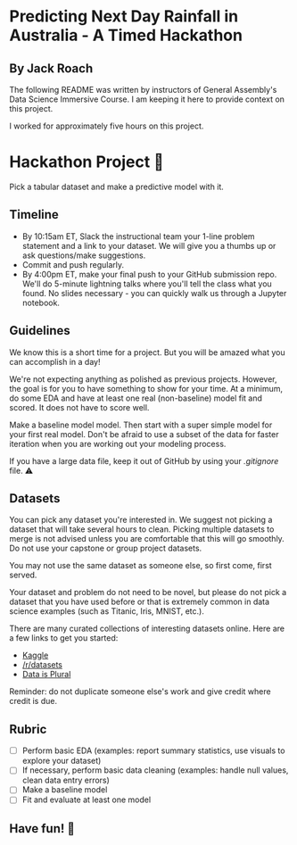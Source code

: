 # Predicting Next Day Rainfall in Australia - A Timed Hackathon
## By Jack Roach

The following README was written by instructors of General Assembly's Data Science Immersive Course. I am keeping it here to provide context on this project.

I worked for approximately five hours on this project.


# Hackathon Project 🚀

Pick a tabular dataset and make a predictive model with it. 

## Timeline

- By 10:15am ET, Slack the instructional team your 1-line problem statement and a link to your dataset. We will give you a thumbs up or ask questions/make suggestions.
- Commit and push regularly.
- By 4:00pm ET, make your final push to your GitHub submission repo. We'll do 5-minute lightning talks where you'll tell the class what you found. No slides necessary - you can quickly walk us through a Jupyter notebook. 

## Guidelines

We know this is a short time for a project. But you will be amazed what you can accomplish in a day! 

We're not expecting anything as polished as previous projects. However, the goal is for you to have something to show for your time. At a minimum, do some EDA and have at least one real (non-baseline) model fit and scored. It does not have to score well.

Make a baseline model model. Then start with a super simple model for your first real model. Don't be afraid to use a subset of the data for faster iteration when you are working out your modeling process.

If you have a large data file, keep it out of GitHub by using your _.gitignore_ file. ⚠️

## Datasets 

You can pick any dataset you're interested in. We suggest not picking a dataset that will take several hours to clean. Picking multiple datasets to merge is not advised unless you are comfortable that this will go smoothly. Do not use your capstone or group project datasets.

You may not use the same dataset as someone else, so first come, first served.

Your dataset and problem do not need to be novel, but please do not pick a dataset that you have used before or that is extremely common in data science examples (such as Titanic, Iris, MNIST, etc.). 

There are many curated collections of interesting datasets online. Here are a few links to get you started:

- [Kaggle](https://www.kaggle.com/datasets)
- [/r/datasets](https://www.reddit.com/r/datasets/)
- [Data is Plural](https://docs.google.com/spreadsheets/d/1wZhPLMCHKJvwOkP4juclhjFgqIY8fQFMemwKL2c64vk/edit#gid=0)

Reminder: do not duplicate someone else's work and give credit where credit is due.

## Rubric

- [ ] Perform basic EDA (examples: report summary statistics, use visuals to explore your dataset)
- [ ] If necessary, perform basic data cleaning (examples: handle null values, clean data entry errors)
- [ ] Make a baseline model
- [ ] Fit and evaluate at least one model

## Have fun! 🎉
